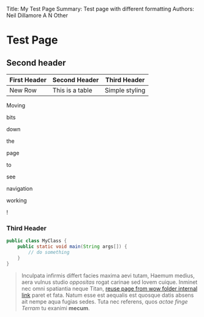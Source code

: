 Title:          My Test Page
Summary:        Test page with different formatting
Authors:        Neil Dillamore
                A N Other

# Test Page

## Second header

| First Header | Second Header | Third Header |
| ------------ | ------------- | ------------ |
| New Row | This is a table | Simple styling |

Moving

bits

down

the

page

to

see

navigation

working

!

### Third Header

``` java
public class MyClass {
    public static void main(String args[]) {
        // do something
    }
}
```

> Inculpata infirmis differt facies maxima aevi tutam, Haemum medius, aera
> vulnus studio *oppositas* rogat carinae sed Iovem cuique. Inminet nec omni
> spatiantia neque Titan, [reuse page from wow folder internal link](guidance-and-standards/principles/reuse.md) paret et fata.
> Natum esse est aequalis est quosque datis absens ait nempe aqua fugias sedes.
> Tuta nec referens, quos *actae finge Terram* tu exanimi **mecum**.


